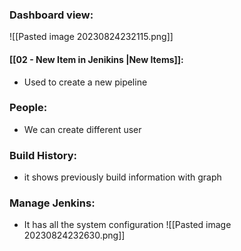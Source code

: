 
### Dashboard view:
![[Pasted image 20230824232115.png]]


#### [[02 - New Item in Jenikins |New Items]]:
* Used to create a new pipeline

### People:
* We can create different user

### Build History:
* it shows previously build information with graph

### Manage Jenkins:
* It has all the system configuration
![[Pasted image 20230824232630.png]]

